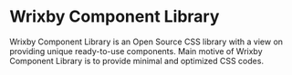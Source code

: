 # Wrixby Component Library
Wrixby Component Library is an Open Source CSS library with a view on providing unique ready-to-use components. Main motive of Wrixby Component Library is to provide minimal and optimized CSS codes.
